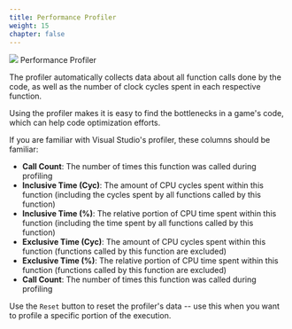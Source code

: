 ```yaml
---
title: Performance Profiler
weight: 15
chapter: false
---
```


<div class="imgBox"><div>
	<img src="/images/Profiler.png" />
	<span>Performance Profiler</span>
</div></div>

The profiler automatically collects data about all function calls done by the code, as well as the number of clock cycles spent in each respective function.  

Using the profiler makes it is easy to find the bottlenecks in a game's code, which can help code optimization efforts.

If you are familiar with Visual Studio's profiler, these columns should be familiar:  

* **Call Count**: The number of times this function was called during profiling
* **Inclusive Time (Cyc)**: The amount of CPU cycles spent within this function (including the cycles spent by all functions called by this function)
* **Inclusive Time (%)**: The relative portion of CPU time spent within this function (including the time spent by all functions called by this function)
* **Exclusive Time (Cyc)**: The amount of CPU cycles spent within this function (functions called by this function are excluded)
* **Exclusive Time (%)**: The relative portion of CPU time spent within this function (functions called by this function are excluded)
* **Call Count**: The number of times this function was called during profiling

Use the `Reset` button to reset the profiler's data -- use this when you want to profile a specific portion of the execution.